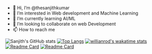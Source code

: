 - 👋 Hi, I’m @thesanjithkumar
- 👀 I’m interested in Web development and Machine Learning
- 🌱 I’m currently learning AI/ML
- 💞️ I’m looking to collaborate on web Development
- 📫 How to reach me 

![Sanjith's GitHub stats](https://github-readme-stats.vercel.app/api?username=thesanjithkumar&show_icons=true&theme=radical)
[![Top Langs](https://github-readme-stats.vercel.app/api/top-langs/?username=thesanjithkumar&langs_count=10&layout=compact&theme=radical)](https://github.com/thesanjithkumar)
[![willianrod's wakatime stats](https://github-readme-stats.vercel.app/api/wakatime?username=sanjithkumar)](https://github.com/anuraghazra/github-readme-stats)
[![Readme Card](https://github-readme-stats.vercel.app/api/pin/?username=thesanjithkumar&repo=react-clone-hennacrafts&show_icons=true&theme=radical)](https://github.com/thesanjithkumar/react-clone-hennacrafts)
[![Readme Card](https://github-readme-stats.vercel.app/api/pin/?username=thesanjithkumar&repo=React-Quiz-typescript&show_icons=true&theme=radical)](https://github.com/thesanjithkumar/React-Quiz-Typescript)



<!---
thesanjithkumar/thesanjithkumar is a ✨ special ✨ repository because its `README.md` (this file) appears on your GitHub profile.
You can click the Preview link to take a look at your changes.
--->
